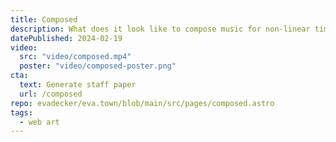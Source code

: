 ```yaml
---
title: Composed
description: What does it look like to compose music for non-linear time? How do we visualize alternative space-times for sound?
datePublished: 2024-02-19
video:
  src: "video/composed.mp4"
  poster: "video/composed-poster.png"
cta:
  text: Generate staff paper
  url: /composed
repo: evadecker/eva.town/blob/main/src/pages/composed.astro
tags:
  - web art
---
```

